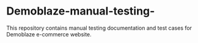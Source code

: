 # Demoblaze-manual-testing-
This repository contains manual testing documentation and test cases for Demoblaze e-commerce website.
